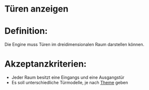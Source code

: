 # Türen anzeigen


# Definition:

Die Engine muss Türen im dreidimensionalen Raum darstellen können.

# Akzeptanzkriterien:

- Jeder Raum besitzt eine Eingangs und eine Ausgangstür
- Es soll unterschiedliche Türmodelle, je nach [Theme](Theme-GE.md) geben


